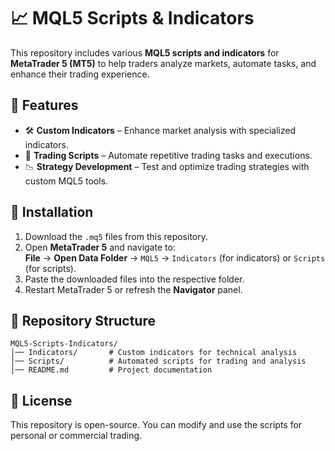 # 📈 MQL5 Scripts & Indicators  

This repository includes various **MQL5 scripts and indicators** for **MetaTrader 5 (MT5)** to help traders analyze markets, automate tasks, and enhance their trading experience.

## 📌 Features  

- 🛠 **Custom Indicators** – Enhance market analysis with specialized indicators.  
- 🤖 **Trading Scripts** – Automate repetitive trading tasks and executions.  
- 📉 **Strategy Development** – Test and optimize trading strategies with custom MQL5 tools.  

## 🚀 Installation  

1. Download the `.mq5` files from this repository.  
2. Open **MetaTrader 5** and navigate to:  
   **File** → **Open Data Folder** → `MQL5` → `Indicators` (for indicators) or `Scripts` (for scripts).  
3. Paste the downloaded files into the respective folder.  
4. Restart MetaTrader 5 or refresh the **Navigator** panel.  

## 📂 Repository Structure  

```
MQL5-Scripts-Indicators/
│── Indicators/       # Custom indicators for technical analysis  
│── Scripts/          # Automated scripts for trading and analysis  
│── README.md         # Project documentation  
```

## 📝 License  

This repository is open-source. You can modify and use the scripts for personal or commercial trading.  
